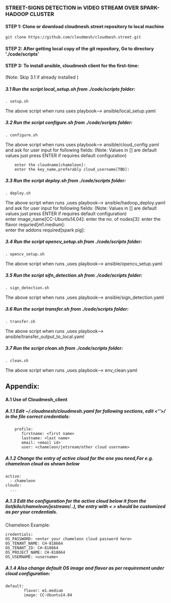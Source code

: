 ### STREET-SIGNS DETECTION in VIDEO STREAM OVER SPARK-HADOOP CLUSTER

#### STEP 1: Clone or download cloudmesh.street repository to local machine

    git clone https://github.com/cloudmesh/cloudmesh.street.git 

#### STEP 2: After getting local copy of the git repository, Go to directory './code/scripts'

#### STEP 3: To install ansible, cloudmesh client for the first-time:
   (Note: Skip 3.1 if already installed )
##### 3.1 Run the script local_setup.sh from ./code/scripts folder:

    . setup.sh 

The above script when runs uses playbook--> ansible/local_setup.yaml

##### 3.2 Run the script configure.sh from  ./code/scripts folder:
    
    . configure.sh

The above script when runs uses playbook--> ansible/cloud_config.yaml and ask for user input for following fields:
   (Note: Values in [] are default values just press ENTER if requires default configuration) 
    
    	enter the cloudname[chameleon]:
    	enter the key_name,preferably cloud_username[TBD]:
	

##### 3.3 Run the script deploy.sh from  ./code/scripts folder:
    
    . deploy.sh

The above script when runs ,uses playbook--> ansible/hadoop_deploy.yaml and ask for user input for following fields:
  (Note: Values in [] are default values just press ENTER if requires default configuration)    
    enter image_name[CC-Ubuntu14.04]:
    enter the no. of nodes[3]:
    enter the flavor requried[m1.medium]:  
    enter the addons required[spark pig]:
    
##### 3.4 Run the script opencv_setup.sh from  ./code/scripts folder:
    
    . opencv_setup.sh

The above script when runs ,uses playbook--> ansible/opencv_setup.yaml

##### 3.5 Run the script sifn_detection.sh from  ./code/scripts folder:
    
    . sign_detection.sh

The above script when runs ,uses playbook--> ansible/sign_detection.yaml

##### 3.6 Run the script transfer.sh from  ./code/scripts folder:
    
    . transfer.sh

The above script when runs ,uses playbook--> ansible/transfer_output_to_local.yaml
    
##### 3.7 Run the script clean.sh from  ./code/scripts folder:
    
    . clean.sh
    
The above script when runs ,uses playbook--> env_clean.yaml
    

## Appendix:
#### A.1 Use of Cloudmesh_client

##### A.1.1 Edit ~/.cloudmesh/cloudmesh.yaml for following sections, edit <''>/ <TBD> in the file correct credentials:

	    profile:
		   firstname: <first name>
		   lastname: <last name>
		   email: <email id>
		   user: <chameleon/jetsream/other cloud username>

##### A.1.2 Change the entry of active cloud for the one you need,For e.g. chameleon cloud as shown below

    active:
      - chameleon
    clouds:
      ...

##### A.1.3 Edit the configuration for the active cloud below it from the list(kilo/chameleon/jestream/..), the entry with < > should be customized as per your credentials.

Chameleon Example:

    credentials:
    OS_PASSWORD: <enter your chameleon cloud password here>
    OS_TENANT_NAME: CH-818664
    OS_TENANT_ID: CH-818664
    OS_PROJECT_NAME: CH-818664
    OS_USERNAME: <username>

##### A.1.4 Also change default OS image and flavor as per requirement under cloud configuration:

    default:
            flavor: m1.medium
            image: CC-Ubuntu14.04
